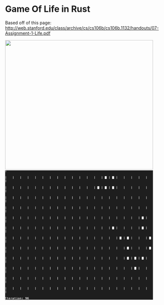 # Game Of Life in Rust

Based off of this page: http://web.stanford.edu/class/archive/cs/cs106b/cs106b.1132/handouts/07-Assignment-1-Life.pdf

<img src="game_of_life.gif2" width="480" height="420" />

<img src="game_of_life.gif" width="480" height="420" />